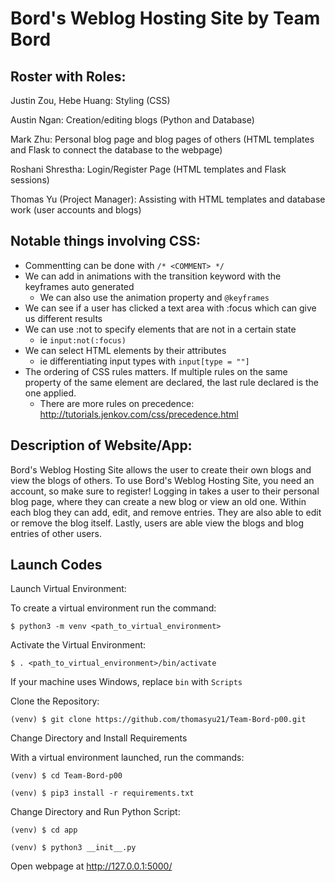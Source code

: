 # Bord's Weblog Hosting Site by Team Bord

## Roster with Roles:
Justin Zou, Hebe Huang: Styling (CSS)

Austin Ngan: Creation/editing blogs (Python and Database)

Mark Zhu: Personal blog page and blog pages of others (HTML templates and Flask to connect the database to the webpage)

Roshani Shrestha: Login/Register Page (HTML templates and Flask sessions)

Thomas Yu (Project Manager): Assisting with HTML templates and database work (user accounts and blogs)

## Notable things involving CSS:
- Commentting can be done with `/* <COMMENT> */`
- We can add in animations with the transition keyword with the keyframes auto generated  
    - We can also use the animation property and `@keyframes`
- We can see if a user has clicked a text area with :focus which can give us different results  
- We can use :not to specify elements that are not in a certain state  
    - ie `input:not(:focus)`
- We can select HTML elements by their attributes   
    - ie differentiating input types with `input[type = ""]`
- The ordering of CSS rules matters. If multiple rules on the same property of the same element are declared, the last rule declared is the one applied.  
    - There are more rules on precedence: http://tutorials.jenkov.com/css/precedence.html

## Description of Website/App:
Bord's Weblog Hosting Site allows the user to create their own blogs and view the blogs of others. To use Bord's Weblog Hosting Site, you need an account, so make sure to register! Logging in takes a user to their personal blog page, where they can create a new blog or view an old one. Within each blog they can add, edit, and remove entries. They are also able to edit or remove the blog itself. Lastly, users are able view the blogs and blog entries of other users.

## Launch Codes
Launch Virtual Environment:

To create a virtual environment run the command:

`$ python3 -m venv <path_to_virtual_environment>`

Activate the Virtual Environment:

`$ . <path_to_virtual_environment>/bin/activate`

If your machine uses Windows, replace `bin` with `Scripts`


Clone the Repository:

`(venv) $ git clone https://github.com/thomasyu21/Team-Bord-p00.git`


Change Directory and Install Requirements

With a virtual environment launched, run the commands:

`(venv) $ cd Team-Bord-p00`

`(venv) $ pip3 install -r requirements.txt`


Change Directory and Run Python Script:

`(venv) $ cd app`

`(venv) $ python3 __init__.py`


Open webpage at http://127.0.0.1:5000/
